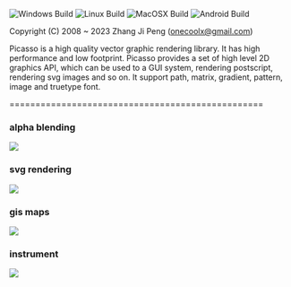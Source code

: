 ![Windows Build](https://github.com/onecoolx/picasso/workflows/Windows%20Build/badge.svg) ![Linux Build](https://github.com/onecoolx/picasso/workflows/Linux%20Build/badge.svg) ![MacOSX Build](https://github.com/onecoolx/picasso/workflows/MacOSX%20Build/badge.svg) ![Android Build](https://github.com/onecoolx/picasso/workflows/Android%20Build/badge.svg)

Copyright (C) 2008 ~ 2023 Zhang Ji Peng  (onecoolx@gmail.com)

Picasso is a high quality vector graphic rendering library. It has high performance and low footprint. Picasso provides a set of high level 2D graphics API, which can be used to a GUI system, rendering postscript, rendering svg images and so on. It support path, matrix, gradient, pattern, image and truetype font. 

=================================================
### **alpha blending**
![](http://onecoolx.github.io/picasso/res/flowers.png)

### **svg rendering**
![](http://onecoolx.github.io/picasso/res/tiger.png)

### **gis maps**
![](http://onecoolx.github.io/picasso/res/gis.png)

### **instrument**
![](http://onecoolx.github.io/picasso/res/clock.png)
